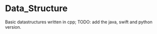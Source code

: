 # Data_Structure

Basic datastructures written in cpp;
TODO: add the java, swift and python version.
